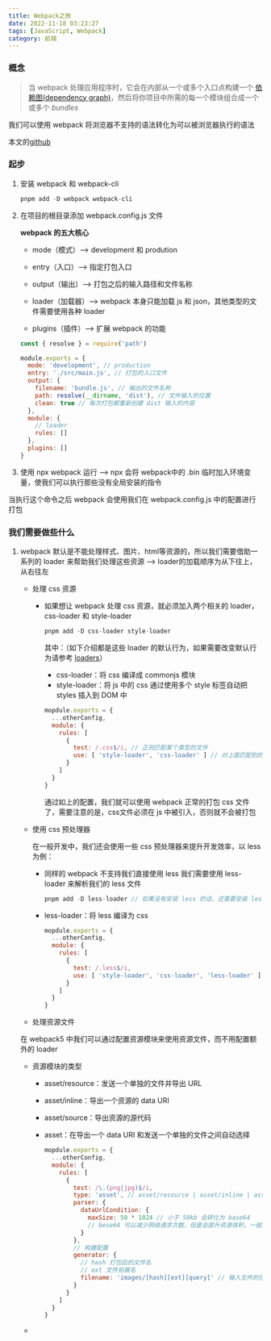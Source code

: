 ```yaml
---
title: Webpack之旅
date: 2022-11-18 03:23:27
tags: [JavaScript, Webpack]
category: 前端
---
```


### 概念

> 当 webpack 处理应用程序时，它会在内部从一个或多个入口点构建一个 [依赖图(dependency graph)](https://webpack.docschina.org/concepts/dependency-graph/)，然后将你项目中所需的每一个模块组合成一个或多个 *bundles*

我们可以使用 webpack 将浏览器不支持的语法转化为可以被浏览器执行的语法

本文的[github](https://github.com/VaynePeng/learn-webpack)

### 起步

1. 安装 webpack 和 webpack-cli

   ```javascript
   pnpm add -D webpack webpack-cli
   ```

2. 在项目的根目录添加 webpack.config.js 文件

   **webpack 的五大核心**

   - mode（模式）--> development 和 prodution

   - entry（入口）--> 指定打包入口
   - output（输出）--> 打包之后的输入路径和文件名称
   - loader（加载器）--> webpack 本身只能加载 js 和 json，其他类型的文件需要使用各种 loader 
   - plugins（插件）--> 扩展 webpack 的功能

   ```javascript
   const { resolve } = require('path')
   
   module.exports = {
     mode: 'development', // production
     entry: './src/main.js', // 打包的入口文件
     output: {
       filename: 'bundle.js', // 输出的文件名称
       path: resolve(__dirname, 'dist'), // 文件输入的位置
       clean: true // 每次打包都重新创建 dist 输入的内容
     },
     module: {
       // loader
       rules: []
     },
     plugins: []
   }
   ```
   
3. 使用 npx webpack 运行 --> npx 会将 webpack中的 .bin 临时加入环境变量，使我们可以执行那些没有全局安装的指令

当执行这个命令之后 webpack 会使用我们在 webpack.config.js 中的配置进行打包

### 我们需要做些什么

1. webpack 默认是不能处理样式、图片、html等资源的，所以我们需要借助一系列的 loader 来帮助我们处理这些资源 --> loader的加载顺序为从下往上，从右往左

   - 处理 css 资源

     - 如果想让 webpack 处理 css 资源，就必须加入两个相关的 loader，css-loader 和 style-loader

       ```javascript
       pnpm add -D css-loader style-loader
       ```

       其中：（如下介绍都是这些 loader 的默认行为，如果需要改变默认行为请参考 [loaders](https://webpack.js.org/loaders)）

       - css-loader：将 css 编译成 commonjs 模块
       - style-loader：将 js 中的 css 通过使用多个 style 标签自动把 styles 插入到 DOM 中

       ```javascript
       mopdule.exports = {
         ...otherConfig,
         module: {
           rules: [
             {
               test: /.css$/i, // 正则匹配某个类型的文件
               use: [ 'style-loader', 'css-loader' ] // 对上面匹配到的文件使用哪个 loader
             }
           ]
         }
       }
       ```

       通过如上的配置，我们就可以使用 webpack 正常的打包 css 文件了，需要注意的是，css文件必须在 js 中被引入，否则就不会被打包

   - 使用 css 预处理器

     在一般开发中，我们还会使用一些 css 预处理器来提升开发效率，以 less 为例：

     - 同样的 webpack 不支持我们直接使用 less 我们需要使用 less-loader 来解析我们的 less 文件

       ```javascript
       pnpm add -D less-loader // 如果没有安装 less 的话，还需要安装 less
       ```

     - less-loader：将 less 编译为 css

       ```javascript
       mopdule.exports = {
         ...otherConfig,
         module: {
           rules: [
             {
               test: /.less$/i,
               use: [ 'style-loader', 'css-loader', 'less-loader' ]
             }
           ]
         }
       }
       ```

   -  处理资源文件

     在 webpack5 中我们可以通过配置资源模块来使用资源文件，而不用配置额外的 loader

     - 资源模块的类型

       - asset/resource：发送一个单独的文件并导出 URL

       - asset/inline：导出一个资源的 data URI

       - asset/source：导出资源的源代码

       - asset：在导出一个 data URI 和发送一个单独的文件之间自动选择

         ```javascript
         mopdule.exports = {
           ...otherConfig,
           module: {
             rules: [
               {
                 test: /\.(png|jpg)$/i,
                 type: 'asset', // asset/resource | asset/inline | asset/source | asset
                 parser: {
                   dataUrlCondition: {
                     maxSize: 50 * 1024 // 小于 50kb 会转化为 base64
                     // bese64 可以减少网络请求次数，但是会提升资源体积，一般只转化小文件为 base64
                   }
                 },
                 // 构建配置
                 generator: {
                   // hash 打包后的文件名
                   // ext 文件拓展名
                   filename: 'images/[hash][ext][query]' // 输入文件的位置和名称
                 }
               }
             ]
           }
         }
         ```

     - 

​	
